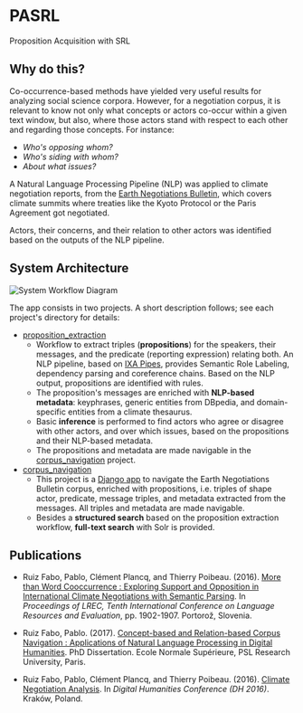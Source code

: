 PASRL
=====

Proposition Acquisition with SRL


Why do this?
------------

Co-occurrence-based methods have yielded very useful results for analyzing social science corpora. However, for a negotiation corpus, it is relevant to know not only what concepts or actors co-occur within a given text window, but also, where those actors stand with respect to each other and regarding those concepts. For instance:

- _Who's opposing whom?_
- _Who's siding with whom?_
- _About what issues?_

A Natural Language Processing Pipeline (NLP) was applied to climate negotiation reports, from the [Earth Negotiations Bulletin](http://enb.iisd.org/enb/vol12/), which covers climate summits where treaties like the Kyoto Protocol or the Paris Agreement got negotiated. 

Actors, their concerns, and their relation to other actors was identified based on the outputs of the NLP pipeline.


System Architecture
-------------------
![System Workflow Diagram](./.img/ch7_system_workflow.png)

The app consists in two projects. A short description follows; see each project's directory for details:
- [proposition_extraction](./proposition_extraction)
    - Workflow to extract triples (**propositions**) for the speakers, their messages, and the predicate (reporting expression) relating both. An NLP pipeline, based on [IXA Pipes](http://ixa2.si.ehu.es/ixa-pipes/), provides Semantic Role Labeling, dependency parsing and coreference chains. Based on the NLP output, propositions are identified with rules.
    - The proposition's messages are enriched with **NLP-based metadata**: keyphrases, generic entities from DBpedia, and domain-specific entities from a climate thesaurus.
    - Basic **inference** is performed to find actors who agree or disagree with other actors, and over which issues, based on the propositions and their NLP-based metadata.
    - The propositions and metadata are made navigable in the [corpus\_navigation](https://github.com/pruizf/pasrl/tree/master/corpus_navigation) project.
- [corpus_navigation](./corpus_navigation)
    - This project is a [Django app](https://www.djangoproject.com/) to navigate the Earth Negotiations Bulletin corpus, enriched with propositions, i.e. triples of shape actor, predicate, message triples, and metadata extracted from the messages. All triples and metadata are made navigable.
    - Besides a **structured search** based on the proposition extraction workflow, **full-text search** with Solr is provided.


Publications
------------

- Ruiz Fabo, Pablo, Clément Plancq, and Thierry Poibeau. (2016). [More than Word Cooccurrence : Exploring Support and Opposition in International Climate Negotiations with Semantic Parsing](http://www.lrec-conf.org/proceedings/lrec2016/pdf/636_Paper.pdf). In _Proceedings of LREC, Tenth International Conference on Language Resources and Evaluation_, pp. 1902-1907. Portorož, Slovenia.

- Ruiz Fabo, Pablo. (2017). [Concept-based and Relation-based Corpus Navigation : Applications of Natural Language Processing in Digital Humanities](https://sites.google.com/site/thesisrf/thesis_prf_final.pdf). PhD Dissertation. Ecole Normale Supérieure, PSL Research University, Paris. 

- Ruiz Fabo, Pablo, Clément Plancq, and Thierry Poibeau. (2016). [Climate Negotiation Analysis](http://dh2016.adho.org/abstracts/81). In _Digital Humanities Conference (DH 2016)_. Kraków, Poland.

